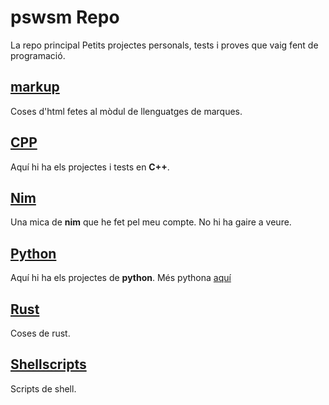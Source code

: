 # pswsm Repo
La repo principal
Petits projectes personals, tests i proves que vaig fent de programació.

## [markup](https://github.com/pswsm/pswsm-repo/tree/master/markup/html)
Coses d'html fetes al mòdul de llenguatges de marques.

## [CPP](https://github.com/pswsm/pswsm-repo/tree/master/cpp)
Aquí hi ha els projectes i tests en **C++**.

## [Nim](https://github.com/pswsm/pswsm-repo/tree/master/nim)
Una mica de **nim** que he fet pel meu compte. No hi ha gaire a veure.

## [Python](https://github.com/pswsm/pswsm-repo/tree/master/python)
Aquí hi ha els projectes de **python**.
Més pythona [aquí](https://github.com/pswsm/cfgs-python)

## [Rust](https://github.com/pswsm/pswsm-repo/tree/master/rust)
Coses de rust.

## [Shellscripts](https://github.com/pswsm/pswsm-repo/tree/master/sh-script)
Scripts de shell.
